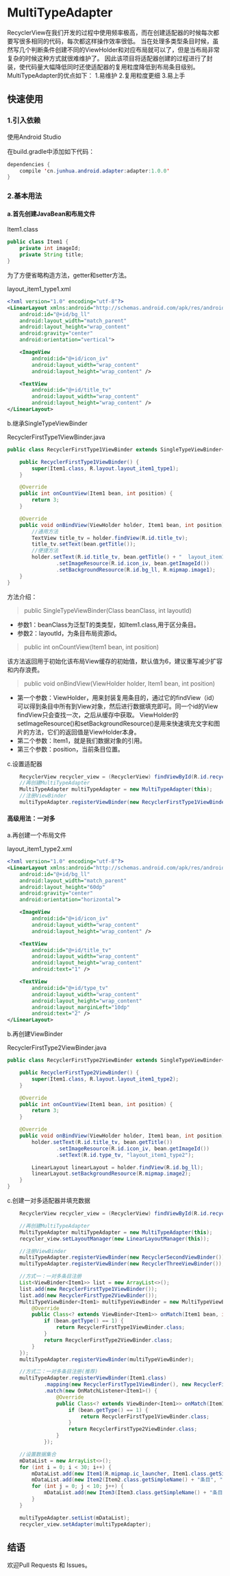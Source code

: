 # MultiTypeAdapter
RecyclerView在我们开发的过程中使用频率极高，而在创建适配器的时候每次都要写很多相同的代码，每次都这样操作效率很低。
当在处理多类型条目时候，虽然写几个判断条件创建不同的ViewHolder和对应布局就可以了，但是当布局非常复杂的时候这种方式就很难维护了。
因此该项目将适配器创建的过程进行了封装，使代码量大幅降低同时还使适配器的复用粒度降低到布局条目级别。
MultiTypeAdapter的优点如下：
1.易维护
2.复用粒度更细
3.易上手

## 快速使用

### 1.引入依赖

使用Android Studio

在build.gradle中添加如下代码：
```java
dependencies {
    compile 'cn.junhua.android.adapter:adapter:1.0.0'
}
```

### 2.基本用法

#### a.首先创建JavaBean和布局文件

Item1.class
```java
public class Item1 {
    private int imageId;
    private String title;
}
```
为了方便省略构造方法，getter和setter方法。

layout_item1_type1.xml
```xml
<?xml version="1.0" encoding="utf-8"?>
<LinearLayout xmlns:android="http://schemas.android.com/apk/res/android"
    android:id="@+id/bg_ll"
    android:layout_width="match_parent"
    android:layout_height="wrap_content"
    android:gravity="center"
    android:orientation="vertical">

    <ImageView
        android:id="@+id/icon_iv"
        android:layout_width="wrap_content"
        android:layout_height="wrap_content" />

    <TextView
        android:id="@+id/title_tv"
        android:layout_width="wrap_content"
        android:layout_height="wrap_content" />
</LinearLayout>
```

b.继承SingleTypeViewBinder<Item1>

RecyclerFirstType1ViewBinder.java
```java
public class RecyclerFirstType1ViewBinder extends SingleTypeViewBinder<Item1> {

    public RecyclerFirstType1ViewBinder() {
        super(Item1.class, R.layout.layout_item1_type1);
    }

    @Override
    public int onCountView(Item1 bean, int position) {
        return 3;
    }

    @Override
    public void onBindView(ViewHolder holder, Item1 bean, int position) {
        //通用方法
        TextView title_tv = holder.findView(R.id.title_tv);
        title_tv.setText(bean.getTitle());
        //便捷方法
        holder.setText(R.id.title_tv, bean.getTitle() + "  layout_item1_type1")
                .setImageResource(R.id.icon_iv, bean.getImageId())
                .setBackgroundResource(R.id.bg_ll, R.mipmap.image1);
    }
}
```

方法介绍：
>public SingleTypeViewBinder(Class<T> beanClass, int layoutId)

- 参数1：beanClass为泛型T的类类型，如Item1.class,用于区分条目。
- 参数2：layoutId，为条目布局资源id。

>public int onCountView(Item1 bean, int position)

该方法返回用于初始化该布局View缓存的初始值，默认值为6，建议重写减少扩容和内存浪费。

>public void onBindView(ViewHolder holder, Item1 bean, int position)

- 第一个参数：ViewHolder，用来封装复用条目的，通过它的findView（id）可以得到条目中所有到View对象，然后进行数据填充即可。同一个id的View findView只会查找一次，之后从缓存中获取。
ViewHolder的setImageResource()和setBackgroundResource()是用来快速填充文字和图片的方法，它们的返回值是ViewHolder本身。
- 第二个参数：Item1，就是我们数据对象的引用。
- 第三个参数：position，当前条目位置。

c.设置适配器
```java
    RecyclerView recycler_view = (RecyclerView) findViewById(R.id.recycler_view);
    //再创建MultiTypeAdapter
    MultiTypeAdapter multiTypeAdapter = new MultiTypeAdapter(this);
    //注册ViewBinder
    multiTypeAdapter.registerViewBinder(new RecyclerFirstType1ViewBinder());
```


#### 高级用法：一对多

a.再创建一个布局文件

layout_item1_type2.xml
```xml
<?xml version="1.0" encoding="utf-8"?>
<LinearLayout xmlns:android="http://schemas.android.com/apk/res/android"
    android:id="@+id/bg_ll"
    android:layout_width="match_parent"
    android:layout_height="60dp"
    android:gravity="center"
    android:orientation="horizontal">

    <ImageView
        android:id="@+id/icon_iv"
        android:layout_width="wrap_content"
        android:layout_height="wrap_content" />

    <TextView
        android:id="@+id/title_tv"
        android:layout_width="wrap_content"
        android:layout_height="wrap_content"
        android:text="1" />

    <TextView
        android:id="@+id/type_tv"
        android:layout_width="wrap_content"
        android:layout_height="wrap_content"
        android:layout_marginLeft="10dp"
        android:text="2" />
</LinearLayout>
```

b.再创建ViewBinder

RecyclerFirstType2ViewBinder.java
```java
public class RecyclerFirstType2ViewBinder extends SingleTypeViewBinder<Item1> {

    public RecyclerFirstType2ViewBinder() {
        super(Item1.class, R.layout.layout_item1_type2);
    }

    @Override
    public int onCountView(Item1 bean, int position) {
        return 3;
    }

    @Override
    public void onBindView(ViewHolder holder, Item1 bean, int position) {
        holder.setText(R.id.title_tv, bean.getTitle())
                .setImageResource(R.id.icon_iv, bean.getImageId())
                .setText(R.id.type_tv, "layout_item1_type2");

        LinearLayout linearLayout = holder.findView(R.id.bg_ll);
        linearLayout.setBackgroundResource(R.mipmap.image2);
    }
}
```

c.创建一对多适配器并填充数据

```java
    RecyclerView recycler_view = (RecyclerView) findViewById(R.id.recycler_view);

    //再创建MultiTypeAdapter
    MultiTypeAdapter multiTypeAdapter = new MultiTypeAdapter(this);
    recycler_view.setLayoutManager(new LinearLayoutManager(this));

    //注册ViewBinder
    multiTypeAdapter.registerViewBinder(new RecyclerSecondViewBinder());
    multiTypeAdapter.registerViewBinder(new RecyclerThreeViewBinder());

    //方式一：一对多条目注册
    List<ViewBinder<Item1>> list = new ArrayList<>();
    list.add(new RecyclerFirstType1ViewBinder());
    list.add(new RecyclerFirstType2ViewBinder());
    MultiTypeViewBinder<Item1> multiTypeViewBinder = new MultiTypeViewBinder<>(Item1.class, list, new OnMatchListener<Item1>() {
        @Override
        public Class<? extends ViewBinder<Item1>> onMatch(Item1 bean, int position) {
            if (bean.getType() == 1) {
                return RecyclerFirstType1ViewBinder.class;
            }
            return RecyclerFirstType2ViewBinder.class;
        }
    });
    multiTypeAdapter.registerViewBinder(multiTypeViewBinder);

    //方式二：一对多条目注册(推荐)
    multiTypeAdapter.registerViewBinder(Item1.class)
            .mapping(new RecyclerFirstType1ViewBinder(), new RecyclerFirstType2ViewBinder())
            .match(new OnMatchListener<Item1>() {
                @Override
                public Class<? extends ViewBinder<Item1>> onMatch(Item1 bean, int position) {
                    if (bean.getType() == 1) {
                        return RecyclerFirstType1ViewBinder.class;
                    }
                    return RecyclerFirstType2ViewBinder.class;
                }
            });

    //设置数据集合
    mDataList = new ArrayList<>();
    for (int i = 0; i < 30; i++) {
        mDataList.add(new Item1(R.mipmap.ic_launcher, Item1.class.getSimpleName() + "条目", R.layout.layout_item1_type1));
        mDataList.add(new Item2(Item2.class.getSimpleName() + "条目", "item"));
        for (int j = 0; j < 10; j++) {
            mDataList.add(new Item3(Item3.class.getSimpleName() + "条目", "item"));
        }
    }

    multiTypeAdapter.setList(mDataList);
    recycler_view.setAdapter(multiTypeAdapter);
```

## 结语

欢迎Pull Requests 和 Issues。